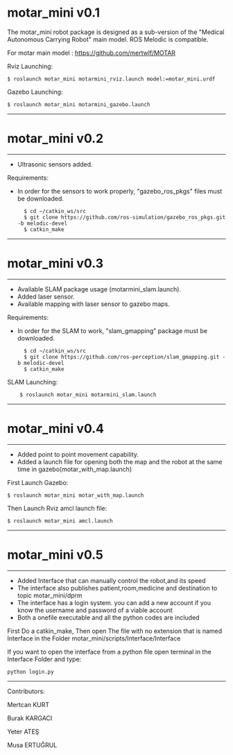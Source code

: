 # motar_mini v0.1
The motar_mini robot package is designed as a sub-version of the "Medical Autonomous Carrying Robot" main model. ROS Melodic is compatible.

For motar main model : https://github.com/mertwlf/MOTAR

Rviz Launching:

    $ roslaunch motar_mini motarmini_rviz.launch model:=motar_mini.urdf
    
Gazebo Launching:

    $ roslaunch motar_mini motarmini_gazebo.launch
    
------------------------------------------------------------------------------
# motar_mini v0.2
-----------------------------
- Ultrasonic sensors added.

Requirements:

- In order for the sensors to work properly, "gazebo_ros_pkgs" files must be downloaded.

        $ cd ~/catkin_ws/src
        $ git clone https://github.com/ros-simulation/gazebo_ros_pkgs.git -b melodic-devel
        $ catkin_make

----------------------------------------------------------------------------------
# motar_mini v0.3
-----------------------------

-   Available SLAM package usage (motarmini_slam.launch).
-   Added laser sensor.
-   Available mapping with laser sensor to gazebo maps.

Requirements:

- In order for the SLAM to work, "slam_gmapping" package must be downloaded.
    
        $ cd ~/catkin_ws/src
        $ git clone https://github.com/ros-perception/slam_gmapping.git -b melodic-devel
        $ catkin_make

SLAM Launching:

        $ roslaunch motar_mini motarmini_slam.launch

------------------------------------------------------------------------------------------
# motar_mini v0.4
-----------------------------
-   Added point to point movement capability.
-   Added a launch file for opening both the map and the robot at the same time in gazebo(motar_with_map.launch)

First Launch Gazebo:

    $ roslaunch motar_mini motar_with_map.launch
Then Launch Rviz amcl launch file:

    $ roslaunch motar_mini amcl.launch
------------------------------------------------------------------------------------------
# motar_mini v0.5
-----------------------------
- Added Interface that can manually control the robot,and its speed  
- The interface also publishes patient,room,medicine and destination to topic motar_mini/dprm
- The interface has a login system. you can add a new account if you know the username and password of a viable account
- Both a onefile executable and all the python codes are included

First Do a catkin_make,
Then open The file with no extension that is named Interface in the Folder motar_mini/scripts/Interface/Interface

If you want to open the interface from a python file open terminal in the Interface Folder and type:

    python login.py


------------------------------------------------------------------------------------------
Contributors: 

Mertcan KURT

Burak KARGACI

Yeter ATEŞ

Musa ERTUĞRUL
